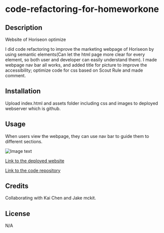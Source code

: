 # code-refactoring-for-homeworkone

## Description

Website of Horiseon optimize

I did code refactoring to improve the marketing webpage of Horiseon by using semantic elements(Can let the html page more clear for every element, so both user and developer can easily understand them). I made webpage nav bar all works, and added title for picture to improve the accessibility; optimize code for css based on Scout Rule and made comment.

## Installation 

Upload index.html and assets folder including css and images to deployed webserver which is github. 

## Usage

When users view the webpage, they can use nav bar to guide them to different sections.  

![Image text](https://github.com/CQlove/code-refactoring-for-homeworkone/blob/main/assets/images/screenshot.png)

[Link to the deployed website](https://cqlove.github.io/code-refactoring-for-homeworkone/)

[Link to the code repository](https://github.com/CQlove/code-refactoring-for-homeworkone)


## Credits

Collaborating with Kai Chen and Jake mckit. 

## License

N/A
